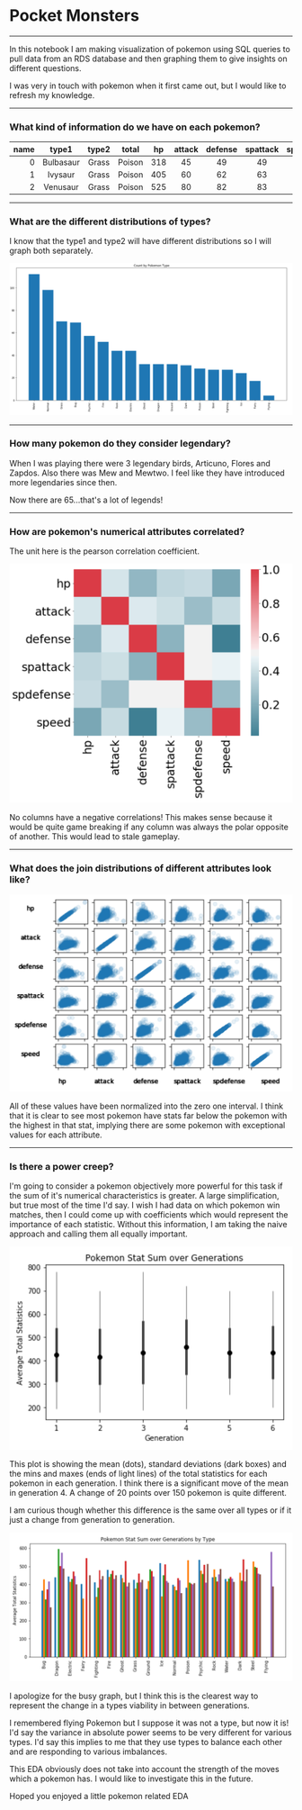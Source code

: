 # Pocket Monsters
-----

In this notebook I am making visualization of pokemon using SQL queries to pull data from an RDS database and then graphing them to give insights on different questions.

I was very in touch with pokemon when it first came out, but I would like to refresh my knowledge.

-----

### What kind of information do we have on each pokemon?

| name |	type1 |	type2 |	total |	hp |attack |defense |spattack |spdefense |speed |generation |legendary|id|
|---:|:-----:|:-----:|:-----:|:-----:|:-----:|:-----:|:-----:|:-----:|:-----:|:-----:|:-----:|---:|
|0 	|Bulbasaur |Grass|Poison|318|45|49|49| 65|65| 45| 1 |False| 1|
|1 |	Ivysaur| 	Grass| 	Poison |	405|60| 62| 63| 80| 80| 60| 1| False| 2|
|2 |	Venusaur 	|Grass 	|Poison |	525 |80 |82 |83 |100 |100 |80 |1 |False |3|

-----


### What are the different distributions of types?

I know that the type1 and type2 will have different distributions so I will graph both separately.

![Distribution of types](images/count_by_type.png)

-----


### How many pokemon do they consider legendary?

When I was playing there were 3 legendary birds, Articuno, Flores and Zapdos. Also there was Mew and Mewtwo. I feel like they have introduced more legendaries since then.

Now there are 65...that's a lot of legends!

-----

### How are pokemon's numerical attributes correlated?

The unit here is the pearson correlation coefficient.

![Correlation of Attributes](images/corr.png)

No columns have a negative correlations! This makes sense because it would be quite game breaking if any column was always the polar opposite of another. This would lead to stale gameplay.

-----

### What does the join distributions of different attributes look like?

![Joint distribution of Attributes](images/scatter.png)

All of these values have been normalized into the zero one interval. I think that it is clear to see most pokemon have stats far below the pokemon with the highest in that stat, implying there are some pokemon with exceptional values for each attribute.

-----

### Is there a power creep?

I'm going to consider a pokemon objectively more powerful for this task if the sum of it's numerical characteristics is greater. A large simplification, but true most of the time I'd say. I wish I had data on  which pokemon win matches, then I could come up with coefficients which would represent the importance of each statistic. Without this information, I am taking the naive approach and calling them all equally important.

![Stat Sum Box Plot](images/box_sum.png)

This plot is showing the mean (dots), standard deviations (dark boxes) and the mins and maxes (ends of light lines) of the total statistics for each pokemon in each generation. I think there is a significant move of the mean in generation 4. A change of 20 points over 150 pokemon is quite different.

I am curious though whether this difference is the same over all types or if it just a change from generation to generation.

![Stat Sum Box Plot by Type](images/granular.png)

I apologize for the busy graph, but I think this is the clearest way to represent the change in a types viability in between generations.

I remembered flying Pokemon but I suppose it was not a type, but now it is! I'd say the variance in absolute power seems to be very different for various types. I'd say this implies to me that they use types to balance each other and are responding to various imbalances.

This EDA obviously does not take into account the strength of the moves which a pokemon has. I would like to investigate this in the future.

Hoped you enjoyed a little pokemon related EDA